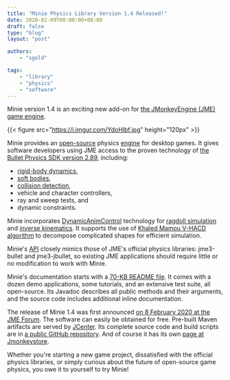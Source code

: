 ```yaml
---
title: "Minie Physics Library Version 1.4 Released!"
date: 2020-02-09T08:00:00+00:00
draft: false
type: "blog"
layout: "post"

authors:
    - "sgold"

tags:
    - "library"
    - "physics"
    - "software"
---
```


Minie version 1.4 is an exciting new add-on for
[the JMonkeyEngine (JME) game engine](https://jmonkeyengine.org).

{{< figure src="https://i.imgur.com/YdoHlbf.jpg" height="120px" >}}

Minie provides an [open-source](https://en.wikipedia.org/wiki/Open-source_software)
physics [engine](https://en.wikipedia.org/wiki/Physics_engine) for desktop games.
It gives software developers using JME access to the proven technology of
[the Bullet Physics SDK version 2.89](https://github.com/bulletphysics/bullet3/releases/tag/2.89),
including:

 + [rigid-body dynamics](https://en.wikipedia.org/wiki/Rigid_body_dynamics),
 + [soft bodies](https://en.wikipedia.org/wiki/Soft-body_dynamics),
 + [collision detection](https://en.wikipedia.org/wiki/Collision_detection),
 + vehicle and character controllers,
 + ray and sweep tests, and
 + dynamic constraints.

Minie incorporates [DynamicAnimControl](https://hub.jmonkeyengine.org/t/introducing-dynamicanimcontrol/41075)
technology for [ragdoll simulation](https://en.wikipedia.org/wiki/Ragdoll_physics)
and [inverse kinematics](http://radiomonash.com/inverse-kinematics-video-games-thing-happens-games-never-knew-word/).
It supports the use of
[Khaled Mamou V-HACD algorithm](https://kmamou.blogspot.com/2011/10/hacd-hierarchical-approximate-convex.html)
to decompose complicated shapes for efficient simulation.

Minie's [API](https://en.wikipedia.org/wiki/Application_programming_interface)
closely mimics those of JME's official physics libraries:
jme3-bullet and jme3-jbullet, so existing JME applications
should require little or no modification to work with Minie.

Minie's documentation starts with a
[70-KB README file](https://github.com/stephengold/Minie/blob/master/README.md).
It comes with a dozen demo applications, some tutorials,
and an extensive test suite, all open-source.
Its Javadoc describes all public methods and their arguments,
and the source code includes additional inline documentation.

The release of Minie 1.4 was first announced
[on 8 February 2020 at the JME Forum](https://hub.jmonkeyengine.org/t/the-minie-physics-library/41839/119).
The software can easily be obtained for free.
Pre-built Maven artifacts are served by
[JCenter](https://bintray.com/stephengold/com.github.stephengold/Minie).
Its complete source code and build scripts are in
[a public GitHub repository](https://github.com/stephengold/Minie/releases/tag/1.4.0for32).
And of course it has its own
[page at Jmonkeystore](https://jmonkeystore.com/38308161-c3cf-4e23-8754-528ca8387c11).

Whether you're starting a new game project,
dissatisfied with the official physics libraries,
or simply curious about the future of open-source game physics,
you owe it to yourself to try Minie!